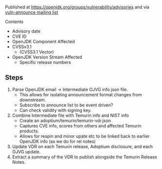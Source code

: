 Published at https://openjdk.org/groups/vulnerability/advisories
and via [vuln-announce mailing list](https://mail.openjdk.org/mailman/listinfo/vuln-announce)

Contents
 - Advisory date
 - CVE ID
 - OpenJDK Component Affected
 - CVSSv3.1
   - (CVSS3.1 Vector)
 - OpenJDK Version Stream Affected
   - Specific release numbers
  
## Steps

1. Parse OpenJDK email -> Intermediate OJVG info json file.
   - This allows for isolating announcement format changes from downstream.
   - Subscribe to announce list to be event driven?
   - Can check validity with signing key.
2. Combine Intermediate file with Temurin info and NIST info
   - Create an adoptium/temurin/temurin-vdr.json
   - Captures CVE info, scores from others and affected Temurin products.
   - Allows for respin and minor upate etc to be linked back to earlier OpenJDK info (as we do for rel notes)
3. Update VDR on each Temurin release, Adoptium disclosure, and each OJVG update. 
4. Extract a summary of the VDR to publish alongside the Temurin Release Notes.
   
